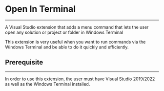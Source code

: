 # Open In Terminal
----
A Visual Studio extension that adds a menu command that lets the user open any solution or project or folder in Windows Terminal

This extension is very useful when you want to run commands via the Windows Terminal and be able to do it quickly and efficiently.

## Prerequisite
----
In order to use this extension, the user must have Visual Studio 2019/2022 as well as the Windows Terminal installed.